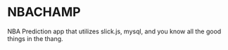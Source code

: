 # NBACHAMP
NBA Prediction app that utilizes slick.js, mysql, and you know all the good things in the thang. 
